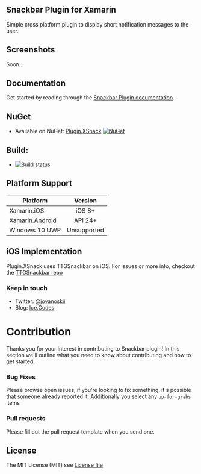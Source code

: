 ## Snackbar Plugin for Xamarin

Simple cross platform plugin to display short notification messages to the user.

## Screenshots
Soon...

## Documentation
Get started by reading through the [Snackbar Plugin documentation](https://github.com/ice-j/Plugin.XSnack/wiki).

## NuGet
* Available on NuGet: [Plugin.XSnack](http://www.nuget.org/packages/Plugin.XSnack) [![NuGet](https://img.shields.io/nuget/v/Plugin.XSnack.svg?label=NuGet)](https://www.nuget.org/packages/Plugin.XSnack)

## Build: 
* ![Build status](https://icejovanoski.visualstudio.com/_apis/public/build/definitions/d1e75b13-c0ad-473e-a989-861a16ab1ad6/1/badge)

## Platform Support

|Platform|Version|
| ------------------- | :------------------: |
|Xamarin.iOS|iOS 8+|
|Xamarin.Android|API 24+|
|Windows 10 UWP|Unsupported|

## iOS Implementation
Plugin.XSnack uses TTGSnackbar on iOS. For issues or more info, checkout the [TTGSnackbar repo](https://github.com/MarcBruins/TTGSnackbar-Xamarin-iOS)

### Keep in touch
* Twitter: [@jovanoskii](http://twitter.com/jovanoskii)
* Blog: [Ice.Codes](http://ice.codes)

# Contribution

Thanks you for your interest in contributing to Snackbar plugin! In this section we'll outline what you need to know about contributing and how to get started.

### Bug Fixes
Please browse open issues, if you're looking to fix something, it's possible that someone already reported it. Additionally you select any `up-for-grabs` items

### Pull requests
Please fill out the pull request template when you send one.

## License
The MIT License (MIT) see [License file](LICENSE)

